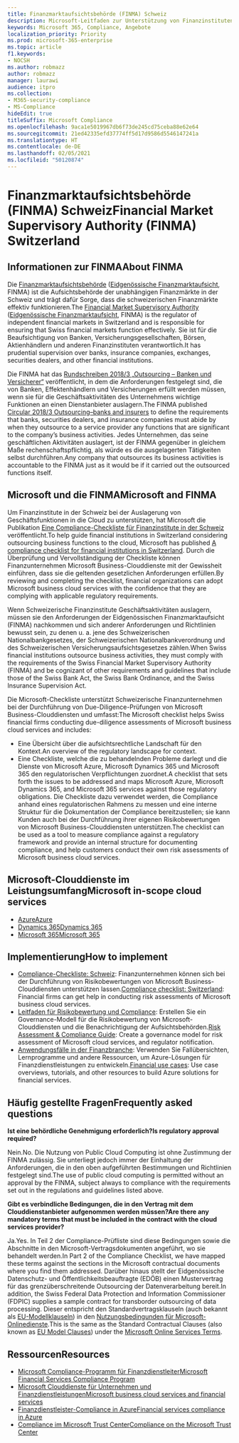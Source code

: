```yaml
---
title: Finanzmarktaufsichtsbehörde (FINMA) Schweiz
description: Microsoft-Leitfaden zur Unterstützung von Finanzinstituten in der Schweiz bei der Cloud-Einführung.
keywords: Microsoft 365, Compliance, Angebote
localization_priority: Priority
ms.prod: microsoft-365-enterprise
ms.topic: article
f1.keywords:
- NOCSH
ms.author: robmazz
author: robmazz
manager: laurawi
audience: itpro
ms.collection:
- M365-security-compliance
- MS-Compliance
hideEdit: true
titleSuffix: Microsoft Compliance
ms.openlocfilehash: 9aca1e5019967db6f73de245cd75ceba88e62e64
ms.sourcegitcommit: 21ed42335efd37774ff5d17d9586d5546147241a
ms.translationtype: HT
ms.contentlocale: de-DE
ms.lasthandoff: 02/05/2021
ms.locfileid: "50120874"
---
```

# <a name="financial-market-supervisory-authority-finma-switzerland"></a><span data-ttu-id="cc88e-104">Finanzmarktaufsichtsbehörde (FINMA) Schweiz</span><span class="sxs-lookup"><span data-stu-id="cc88e-104">Financial Market Supervisory Authority (FINMA) Switzerland</span></span>

## <a name="about-finma"></a><span data-ttu-id="cc88e-105">Informationen zur FINMA</span><span class="sxs-lookup"><span data-stu-id="cc88e-105">About FINMA</span></span>

<span data-ttu-id="cc88e-106">Die [Finanzmarktaufsichtsbehörde](https://www.finma.ch/en) ([Eidgenössische Finanzmarktaufsicht](https://www.finma.ch/de/), FINMA) ist die Aufsichtsbehörde der unabhängigen Finanzmärkte in der Schweiz und trägt dafür Sorge, dass die schweizerischen Finanzmärkte effektiv funktionieren.</span><span class="sxs-lookup"><span data-stu-id="cc88e-106">The [Financial Market Supervisory Authority](https://www.finma.ch/en) ([Eidgenössische Finanzmarktaufsicht](https://www.finma.ch/de/), FINMA) is the regulator of independent financial markets in Switzerland and is responsible for ensuring that Swiss financial markets function effectively.</span></span> <span data-ttu-id="cc88e-107">Sie ist für die Beaufsichtigung von Banken, Versicherungsgesellschaften, Börsen, Aktienhändlern und anderen Finanzinstituten verantwortlich.</span><span class="sxs-lookup"><span data-stu-id="cc88e-107">It has prudential supervision over banks, insurance companies, exchanges, securities dealers, and other financial institutions.</span></span>

<span data-ttu-id="cc88e-108">Die FINMA hat das [Rundschreiben 2018/3 „Outsourcing – Banken und Versicherer“](https://www.finma.ch/en/~/media/finma/dokumente/rundschreiben-archiv/2018/rs-18-03/finma-rs-2018-03---20170921.pdf?la=en) veröffentlicht, in dem die Anforderungen festgelegt sind, die von Banken, Effektenhändlern und Versicherungen erfüllt werden müssen, wenn sie für die Geschäftsaktivitäten des Unternehmens wichtige Funktionen an einen Dienstanbieter auslagern.</span><span class="sxs-lookup"><span data-stu-id="cc88e-108">The FINMA published [Circular 2018/3 Outsourcing–banks and insurers](https://www.finma.ch/en/~/media/finma/dokumente/rundschreiben-archiv/2018/rs-18-03/finma-rs-2018-03---20170921.pdf?la=en) to define the requirements that banks, securities dealers, and insurance companies must abide by when they outsource to a service provider any functions that are significant to the company’s business activities.</span></span> <span data-ttu-id="cc88e-109">Jedes Unternehmen, das seine geschäftlichen Aktivitäten auslagert, ist der FINMA gegenüber in gleichem Maße rechenschaftspflichtig, als würde es die ausgelagerten Tätigkeiten selbst durchführen.</span><span class="sxs-lookup"><span data-stu-id="cc88e-109">Any company that outsources its business activities is accountable to the FINMA just as it would be if it carried out the outsourced functions itself.</span></span>

## <a name="microsoft-and-finma"></a><span data-ttu-id="cc88e-110">Microsoft und die FINMA</span><span class="sxs-lookup"><span data-stu-id="cc88e-110">Microsoft and FINMA</span></span>

<span data-ttu-id="cc88e-111">Um Finanzinstitute in der Schweiz bei der Auslagerung von Geschäftsfunktionen in die Cloud zu unterstützen, hat Microsoft die Publikation [Eine Compliance-Checkliste für Finanzinstitute in der Schweiz](https://aka.ms/FinServ-Guide-Switzerland) veröffentlicht.</span><span class="sxs-lookup"><span data-stu-id="cc88e-111">To help guide financial institutions in Switzerland considering outsourcing business functions to the cloud, Microsoft has published [A compliance checklist for financial institutions in Switzerland](https://aka.ms/FinServ-Guide-Switzerland).</span></span> <span data-ttu-id="cc88e-112">Durch die Überprüfung und Vervollständigung der Checkliste können Finanzunternehmen Microsoft Business-Clouddienste mit der Gewissheit einführen, dass sie die geltenden gesetzlichen Anforderungen erfüllen.</span><span class="sxs-lookup"><span data-stu-id="cc88e-112">By reviewing and completing the checklist, financial organizations can adopt Microsoft business cloud services with the confidence that they are complying with applicable regulatory requirements.</span></span>

<span data-ttu-id="cc88e-113">Wenn Schweizerische Finanzinstitute Geschäftsaktivitäten auslagern, müssen sie den Anforderungen der Eidgenössischen Finanzmarktaufsicht (FINMA) nachkommen und sich anderer Anforderungen und Richtlinien bewusst sein, zu denen u. a. jene des Schweizerischen Nationalbankgesetzes, der Schweizerischen Nationalbankverordnung und des Schweizerischen Versicherungsaufsichtsgesetzes zählen.</span><span class="sxs-lookup"><span data-stu-id="cc88e-113">When Swiss financial institutions outsource business activities, they must comply with the requirements of the Swiss Financial Market Supervisory Authority (FINMA) and be cognizant of other requirements and guidelines that include those of the Swiss Bank Act, the Swiss Bank Ordinance, and the Swiss Insurance Supervision Act.</span></span>

<span data-ttu-id="cc88e-114">Die Microsoft-Checkliste unterstützt Schweizerische Finanzunternehmen bei der Durchführung von Due-Diligence-Prüfungen von Microsoft Business-Clouddiensten und umfasst:</span><span class="sxs-lookup"><span data-stu-id="cc88e-114">The Microsoft checklist helps Swiss financial firms conducting due-diligence assessments of Microsoft business cloud services and includes:</span></span>

- <span data-ttu-id="cc88e-115">Eine Übersicht über die aufsichtsrechtliche Landschaft für den Kontext.</span><span class="sxs-lookup"><span data-stu-id="cc88e-115">An overview of the regulatory landscape for context.</span></span>
- <span data-ttu-id="cc88e-116">Eine Checkliste, welche die zu behandelnden Probleme darlegt und die Dienste von Microsoft Azure, Microsoft Dynamics 365 und Microsoft 365 den regulatorischen Verpflichtungen zuordnet.</span><span class="sxs-lookup"><span data-stu-id="cc88e-116">A checklist that sets forth the issues to be addressed and maps Microsoft Azure, Microsoft Dynamics 365, and Microsoft 365 services against those regulatory obligations.</span></span> <span data-ttu-id="cc88e-117">Die Checkliste dazu verwendet werden, die Compliance anhand eines regulatorischen Rahmens zu messen und eine interne Struktur für die Dokumentation der Compliance bereitzustellen; sie kann Kunden auch bei der Durchführung ihrer eigenen Risikobewertungen von Microsoft Business-Clouddiensten unterstützen.</span><span class="sxs-lookup"><span data-stu-id="cc88e-117">The checklist can be used as a tool to measure compliance against a regulatory framework and provide an internal structure for documenting compliance, and help customers conduct their own risk assessments of Microsoft business cloud services.</span></span>

## <a name="microsoft-in-scope-cloud-services"></a><span data-ttu-id="cc88e-118">Microsoft-Clouddienste im Leistungsumfang</span><span class="sxs-lookup"><span data-stu-id="cc88e-118">Microsoft in-scope cloud services</span></span>

- [<span data-ttu-id="cc88e-119">Azure</span><span class="sxs-lookup"><span data-stu-id="cc88e-119">Azure</span></span>](https://aka.ms/AzureCompliance)
- [<span data-ttu-id="cc88e-120">Dynamics 365</span><span class="sxs-lookup"><span data-stu-id="cc88e-120">Dynamics 365</span></span>](https://aka.ms/d365-compliance-list)
- [<span data-ttu-id="cc88e-121">Microsoft 365</span><span class="sxs-lookup"><span data-stu-id="cc88e-121">Microsoft 365</span></span>](https://aka.ms/o365-compliance-framework)

## <a name="how-to-implement"></a><span data-ttu-id="cc88e-122">Implementierung</span><span class="sxs-lookup"><span data-stu-id="cc88e-122">How to implement</span></span>

- <span data-ttu-id="cc88e-123">[Compliance-Checkliste: Schweiz](https://aka.ms/FinServ-Guide-Switzerland): Finanzunternehmen können sich bei der Durchführung von Risikobewertungen von Microsoft Business-Clouddiensten unterstützen lassen.</span><span class="sxs-lookup"><span data-stu-id="cc88e-123">[Compliance checklist: Switzerland](https://aka.ms/FinServ-Guide-Switzerland): Financial firms can get help in conducting risk assessments of Microsoft business cloud services.</span></span>
- <span data-ttu-id="cc88e-124">[Leitfaden für Risikobewertung und Compliance](https://aka.ms/RiskGovernanceGuide): Erstellen Sie ein Governance-Modell für die Risikobewertung von Microsoft-Clouddiensten und die Benachrichtigung der Aufsichtsbehörden.</span><span class="sxs-lookup"><span data-stu-id="cc88e-124">[Risk Assessment & Compliance Guide](https://aka.ms/RiskGovernanceGuide): Create a governance model for risk assessment of Microsoft cloud services, and regulator notification.</span></span>
- <span data-ttu-id="cc88e-125">[Anwendungsfälle in der Finanzbranche](/azure/industry/financial/): Verwenden Sie Fallübersichten, Lernprogramme und andere Ressourcen, um Azure-Lösungen für Finanzdienstleistungen zu entwickeln.</span><span class="sxs-lookup"><span data-stu-id="cc88e-125">[Financial use cases](/azure/industry/financial/): Use case overviews, tutorials, and other resources to build Azure solutions for financial services.</span></span>

## <a name="frequently-asked-questions"></a><span data-ttu-id="cc88e-126">Häufig gestellte Fragen</span><span class="sxs-lookup"><span data-stu-id="cc88e-126">Frequently asked questions</span></span>

<span data-ttu-id="cc88e-127">**Ist eine behördliche Genehmigung erforderlich?**</span><span class="sxs-lookup"><span data-stu-id="cc88e-127">**Is regulatory approval required?**</span></span>

<span data-ttu-id="cc88e-128">Nein.</span><span class="sxs-lookup"><span data-stu-id="cc88e-128">No.</span></span> <span data-ttu-id="cc88e-129">Die Nutzung von Public Cloud Computing ist ohne Zustimmung der FINMA zulässig. Sie unterliegt jedoch immer der Einhaltung der Anforderungen, die in den oben aufgeführten Bestimmungen und Richtlinien festgelegt sind.</span><span class="sxs-lookup"><span data-stu-id="cc88e-129">The use of public cloud computing is permitted without an approval by the FINMA, subject always to compliance with the requirements set out in the regulations and guidelines listed above.</span></span>

<span data-ttu-id="cc88e-130">**Gibt es verbindliche Bedingungen, die in den Vertrag mit dem Clouddienstanbieter aufgenommen werden müssen?**</span><span class="sxs-lookup"><span data-stu-id="cc88e-130">**Are there any mandatory terms that must be included in the contract with the cloud services provider?**</span></span>

<span data-ttu-id="cc88e-131">Ja.</span><span class="sxs-lookup"><span data-stu-id="cc88e-131">Yes.</span></span> <span data-ttu-id="cc88e-132">In Teil 2 der Compliance-Prüfliste sind diese Bedingungen sowie die Abschnitte in den Microsoft-Vertragsdokumenten angeführt, wo sie behandelt werden.</span><span class="sxs-lookup"><span data-stu-id="cc88e-132">In Part 2 of the Compliance Checklist, we have mapped these terms against the sections in the Microsoft contractual documents where you find them addressed.</span></span> <span data-ttu-id="cc88e-133">Darüber hinaus stellt der Eidgenössische Datenschutz- und Öffentlichkeitsbeauftragte (EDÖB) einen Mustervertrag für das grenzüberschreitende Outsourcing der Datenverarbeitung bereit.</span><span class="sxs-lookup"><span data-stu-id="cc88e-133">In addition, the Swiss Federal Data Protection and Information Commissioner (FDPIC) supplies a sample contract for transborder outsourcing of data processing.</span></span> <span data-ttu-id="cc88e-134">Dieser entspricht den Standardvertragsklauseln (auch bekannt als [EU-Modellklauseln](offering-EU-Model-Clauses.md)) in den [Nutzungsbedingunden für Microsoft-Onlinedienste](https://aka.ms/Online-Services-Terms).</span><span class="sxs-lookup"><span data-stu-id="cc88e-134">This is the same as the Standard Contractual Clauses (also known as [EU Model Clauses](offering-EU-Model-Clauses.md)) under the [Microsoft Online Services Terms](https://aka.ms/Online-Services-Terms).</span></span>

## <a name="resources"></a><span data-ttu-id="cc88e-135">Ressourcen</span><span class="sxs-lookup"><span data-stu-id="cc88e-135">Resources</span></span>

- [<span data-ttu-id="cc88e-136">Microsoft Compliance-Programm für Finanzdienstleiter</span><span class="sxs-lookup"><span data-stu-id="cc88e-136">Microsoft Financial Services Compliance Program</span></span>](https://aka.ms/FSCP-Print)
- [<span data-ttu-id="cc88e-137">Microsoft Clouddienste für Unternehmen und Finanzdienstleistungen</span><span class="sxs-lookup"><span data-stu-id="cc88e-137">Microsoft business cloud services and financial services</span></span>](https://servicetrust.microsoft.com/viewpage/financialservicesoverview)
- [<span data-ttu-id="cc88e-138">Finanzdienstleister-Compliance in Azure</span><span class="sxs-lookup"><span data-stu-id="cc88e-138">Financial services compliance in Azure</span></span>](https://azure.microsoft.com/resources/videos/azurecon-2015-financial-services-compliance-in-azure/)
- [<span data-ttu-id="cc88e-139">Compliance im Microsoft Trust Center</span><span class="sxs-lookup"><span data-stu-id="cc88e-139">Compliance on the Microsoft Trust Center</span></span>](https://www.microsoft.com/trust-center/compliance/compliance-overview)
